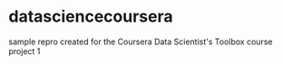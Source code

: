 datasciencecoursera
===================

sample repro created for the Coursera Data Scientist's Toolbox course project 1
